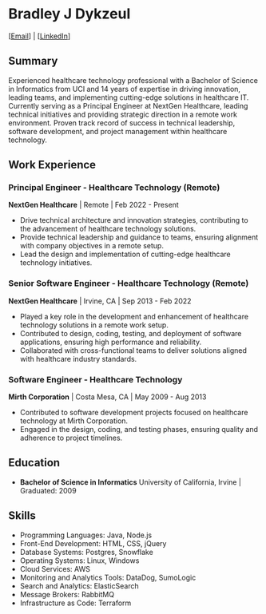 # Bradley J Dykzeul
[[Email](bradley.dykzeul@gmail.com)] | [[LinkedIn](https://www.linkedin.com/in/brad-dykzeul-9792a7b/)]

## Summary
Experienced healthcare technology professional with a Bachelor of Science in Informatics from UCI and 14 years of expertise in driving innovation, leading teams, and implementing cutting-edge solutions in healthcare IT. Currently serving as a Principal Engineer at NextGen Healthcare, leading technical initiatives and providing strategic direction in a remote work environment. Proven track record of success in technical leadership, software development, and project management within healthcare technology.

## Work Experience

### Principal Engineer - Healthcare Technology (Remote)
**NextGen Healthcare** | Remote | Feb 2022 - Present
- Drive technical architecture and innovation strategies, contributing to the advancement of healthcare technology solutions.
- Provide technical leadership and guidance to teams, ensuring alignment with company objectives in a remote setup.
- Lead the design and implementation of cutting-edge healthcare technology initiatives.

### Senior Software Engineer - Healthcare Technology (Remote)
**NextGen Healthcare** | Irvine, CA | Sep 2013 - Feb 2022
- Played a key role in the development and enhancement of healthcare technology solutions in a remote work setup.
- Contributed to design, coding, testing, and deployment of software applications, ensuring high performance and reliability.
- Collaborated with cross-functional teams to deliver solutions aligned with healthcare industry standards.

### Software Engineer - Healthcare Technology
**Mirth Corporation** | Costa Mesa, CA | May 2009 - Aug 2013
- Contributed to software development projects focused on healthcare technology at Mirth Corporation.
- Engaged in the design, coding, and testing phases, ensuring quality and adherence to project timelines.

## Education
- **Bachelor of Science in Informatics**
  University of California, Irvine | Graduated: 2009

## Skills
- Programming Languages: Java, Node.js
- Front-End Development: HTML, CSS, jQuery
- Database Systems: Postgres, Snowflake
- Operating Systems: Linux, Windows
- Cloud Services: AWS
- Monitoring and Analytics Tools: DataDog, SumoLogic
- Search and Analytics: ElasticSearch
- Message Brokers: RabbitMQ
- Infrastructure as Code: Terraform
